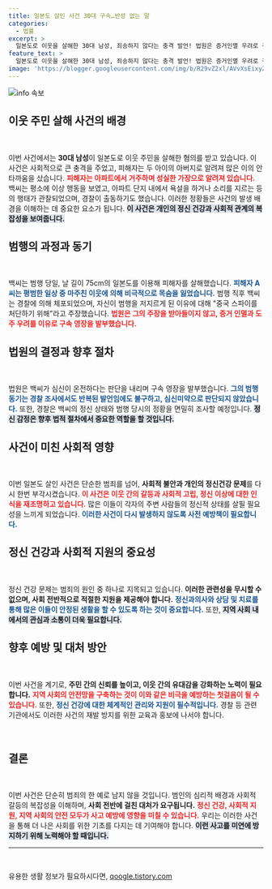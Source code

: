 ```yaml
---
title: 일본도 살인 사건 30대 구속…반성 없는 말
categories:
  - 법률
excerpt: >
  일본도로 이웃을 살해한 30대 남성, 죄송하지 않다는 충격 발언! 법원은 증거인멸 우려로 구속 영장을 발부했습니다. 그의 범행 이유는 과연 무엇일까? 진실을 파헤쳐봅니다!
feature_text: >
  일본도로 이웃을 살해한 30대 남성, 죄송하지 않다는 충격 발언! 법원은 증거인멸 우려로 구속 영장을 발부했습니다. 그의 범행 이유는 과연 무엇일까? 진실을 파헤쳐봅니다!
image: 'https://blogger.googleusercontent.com/img/b/R29vZ2xl/AVvXsEixyZcFfHzMRdzZMjFBmAUKJYCLCGyLL1o632UiGVXcaFdKo_bkvkuCioo0uUKlGfBVcT3P84aROyZIXSBEx3Aw5nCQ3pTgDom1WDC4m8eifvWiAmWEEVb4x6G_l8C0QH225ldMjyaFvpxGEBGNO37VmDTDMHGhJPq73UglMfDca1-0aw/s1600/blogspot.png'
---
```


<p><img src="https://blogger.googleusercontent.com/img/b/R29vZ2xl/AVvXsEixyZcFfHzMRdzZMjFBmAUKJYCLCGyLL1o632UiGVXcaFdKo_bkvkuCioo0uUKlGfBVcT3P84aROyZIXSBEx3Aw5nCQ3pTgDom1WDC4m8eifvWiAmWEEVb4x6G_l8C0QH225ldMjyaFvpxGEBGNO37VmDTDMHGhJPq73UglMfDca1-0aw/s1600/blogspot.png" alt="info 속보" /></p>

<h2 data-ke-size="size26">이웃 주민 살해 사건의 배경</h2>

<p data-ke-size="size16">&nbsp;</p>

<p>이번 사건에서는 <b>30대 남성</b>이 일본도로 이웃 주민을 살해한 혐의를 받고 있습니다. 이 사건은 사회적으로 큰 충격을 주었고, 피해자는 두 아이의 아버지로 알려져 많은 이의 안타까움을 샀습니다. <b><span style="color: #ee2323;">피해자는 아파트에서 거주하며 성실한 가장으로 알려져 있습니다.</span></b> 백씨는 평소에 이상 행동을 보였고, 아파트 단지 내에서 욕설을 하거나 소리를 지르는 등의 행태가 관찰되었으며, 경찰이 출동하기도 했습니다. 이러한 정황들은 사건의 발생 배경을 이해하는 데 중요한 요소가 됩니다. <b><span style="background-color: #21538527;">이 사건은 개인의 정신 건강과 사회적 관계의 복잡성을 보여줍니다.</span></b> </p>

<h2 data-ke-size="size26">범행의 과정과 동기</h2>

<p data-ke-size="size16">&nbsp;</p>

<p>백씨는 범행 당일, 날 길이 75cm의 일본도를 이용해 피해자를 살해했습니다. <b><span style="color: #1a5490;">피해자 A씨는 평범한 일상 중 마주친 이웃에 의해 비극적으로 목숨을 잃었습니다.</span></b> 범행 직후 백씨는 경찰에 의해 체포되었으며, 자신이 범행을 저지르게 된 이유에 대해 "중국 스파이를 처단하기 위해"라고 주장했습니다. <b><span style="color: #ee2323;">법원은 그의 주장을 받아들이지 않고, 증거 인멸과 도주 우려를 이유로 구속 영장을 발부했습니다.</span></b> </p>

<h2 data-ke-size="size26">법원의 결정과 향후 절차</h2>

<p data-ke-size="size16">&nbsp;</p>

<p>법원은 백씨가 심신이 온전하다는 판단을 내리며 구속 영장을 발부했습니다. <b><span style="color: #1a5490;">그의 범행 동기는 경찰 조사에서도 반복된 발언임에도 불구하고, 심신미약으로 판단되지 않았습니다.</span></b> 또한, 경찰은 백씨의 정신 상태와 범행 당시의 정황을 면밀히 조사할 예정입니다. <b><span style="background-color: #21538527;">정신 감정은 향후 법적 절차에서 중요한 역할을 할 것입니다.</span></b> </p>

<h2 data-ke-size="size26">사건이 미친 사회적 영향</h2>

<p data-ke-size="size16">&nbsp;</p>

<p>이번 일본도 살인 사건은 단순한 범죄를 넘어, <b>사회적 불안과 개인의 정신건강 문제</b>를 다시 한번 부각시켰습니다. <b><span style="color: #ee2323;">이 사건은 이웃 간의 갈등과 사회적 고립, 정신 이상에 대한 인식을 재조명하고 있습니다.</span></b> 많은 이들이 각자의 주변 사람들의 정신적 상태를 살필 필요성을 느끼게 되었습니다. <b><span style="color: #1a5490;">이러한 사건이 다시 발생하지 않도록 사전 예방책이 필요합니다.</span></b></p>

<h2 data-ke-size="size26">정신 건강과 사회적 지원의 중요성</h2>

<p data-ke-size="size16">&nbsp;</p>

<p>정신 건강 문제는 범죄의 원인 중 하나로 지목되고 있습니다. <b>이러한 관련성을 무시할 수 없으며, 사회 전반적으로 적절한 지원을 제공해야 합니다.</b> <b><span style="color: #1a5490;">정신과의사와 상담 및 치료를 통해 많은 이들이 안정된 생활을 할 수 있도록 하는 것이 중요합니다.</span></b> 또한, <b><span style="background-color: #21538527;">지역 사회 내에서의 관심과 소통이 더욱 필요합니다.</span></b> </p>

<h2 data-ke-size="size26">향후 예방 및 대처 방안</h2>

<p data-ke-size="size16">&nbsp;</p>

<p>이번 사건을 계기로, <b>주민 간의 신뢰를 높이고, 이웃 간의 유대감을 강화하는 노력이 필요합니다.</b> <b><span style="color: #ee2323;">지역 사회의 안전망을 구축하는 것이 이와 같은 비극을 예방하는 첫걸음이 될 수 있습니다.</span></b> 또한, <b><span style="color: #1a5490;">정신 건강에 대한 체계적인 관리와 지원이 필수적입니다.</span></b> 경찰 등 관련 기관에서도 이러한 사건의 재발 방지를 위한 교육과 홍보에 나서야 합니다. </p>

<p data-ke-size="size16">&nbsp;</p>

<h2 data-ke-size="size26">결론</h2>

<p data-ke-size="size16">&nbsp;</p>

<p>이번 사건은 단순히 범죄의 한 예로 남지 않을 것입니다. 범인의 심리적 배경과 사회적 갈등의 복잡성을 이해하며, <b>사회 전반에 걸친 대처가 요구됩니다.</b> <b><span style="color: #ee2323;">정신 건강, 사회적 지원, 지역 사회의 안전 모두가 사고 예방에 영향을 미칠 수 있습니다.</span></b> 우리는 이러한 사건을 통해 더 나은 사회를 위한 기초를 다지는 데 기여해야 합니다. <b><span style="background-color: #21538527;">이런 사고를 미연에 방지하기 위해 노력해야 할 때입니다.</span></b></p>

<hr>

<p data-ke-size="size16">&nbsp;</p>
유용한 생활 정보가 필요하시다면, <a href="https://qoogle.tistory.com" rel="dofollow">qoogle.tistory.com</a>


